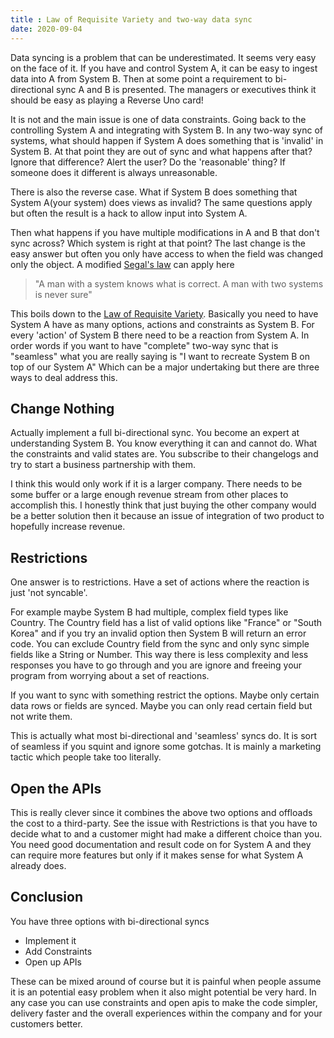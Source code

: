 ```yaml
---
title : Law of Requisite Variety and two-way data sync
date: 2020-09-04
---
```

Data syncing is a problem that can be underestimated.
It seems very easy on the face of it.
If you have and control System A, it can be easy to ingest data into A from System B.
Then at some point a requirement to bi-directional sync A and B is presented.
The managers or executives think it should be easy as playing a Reverse Uno card!

It is not and the main issue is one of data constraints.
Going back to the controlling System A and integrating with System B.
In any two-way sync of systems, what should happen if System A does something that is 'invalid' in System B.
At that point they are out of sync and what happens after that?
Ignore that difference?
Alert the user?
Do the 'reasonable' thing?
If someone does it different is always unreasonable.

There is also the reverse case. 
What if System B does something that System A(your system) does views as invalid?
The same questions apply but often the result is a hack to allow input into System A.

Then what happens if you have multiple modifications in A and B that don't sync across?
Which system is right at that point?
The last change is the easy answer but often you only have access to when the field was changed only the object.
A modified [Segal's law](https://en.wikipedia.org/wiki/Segal%27s_law) can apply here

> "A man with a system knows what is correct. A man with two systems is never sure"

This boils down to the [Law of Requisite Variety](http://requisitevariety.co.uk/what-is-requisite-variety/).
Basically you need to have System A have as many options, actions and constraints as System B.
For every 'action' of System B there need to be a reaction from System A.
In order words if you want to have "complete" two-way sync that is "seamless" what you are really saying is "I want to recreate System B on top of our System A"
Which can be a major undertaking but there are three ways to deal address this.

## Change Nothing
Actually implement a full bi-directional sync.
You become an expert at understanding System B.
You know everything it can and cannot do.
What the constraints and valid states are.
You subscribe to their changelogs and try to start a business partnership with them. 

I think this would only work if it is a larger company.
There needs to be some buffer or a large enough revenue stream from other places to accomplish this.
I honestly think that just buying the other company would be a better solution then it because an issue of integration of two product to hopefully increase revenue.

## Restrictions
One answer is to restrictions.
Have a set of actions where the reaction is just 'not syncable'.

For example maybe System B had multiple, complex field types like Country.
The Country field has a list of valid options like "France" or "South Korea" and if you try an invalid option then System B will return an error code.
You can exclude Country field from the sync and only sync simple fields like a String or Number.
This way there is less complexity and less responses you have to go through and you are ignore and freeing your program from worrying about a set of reactions.

If you want to sync with something restrict the options.
Maybe only certain data rows or fields are synced.
Maybe you can only read certain field but not write them.

This is actually what most bi-directional and 'seamless' syncs do.
It is sort of seamless if you squint and ignore some gotchas.
It is mainly a marketing tactic which people take too literally.

## Open the APIs
This is really clever since it combines the above two options and offloads the cost to a third-party.
See the issue with Restrictions is that you have to decide what to and a customer might had make a different choice than you. You need good documentation and result code on for System A and they can require more features but only if it makes sense for what System A already does.

## Conclusion

You have three options with bi-directional syncs

- Implement it
- Add Constraints 
- Open up APIs

These can be mixed around of course but it is painful when people assume it is an potential easy problem when it also might potential be very hard.
In any case you can use constraints and open apis to make the code simpler, delivery faster and the overall experiences within the company and for your customers better.